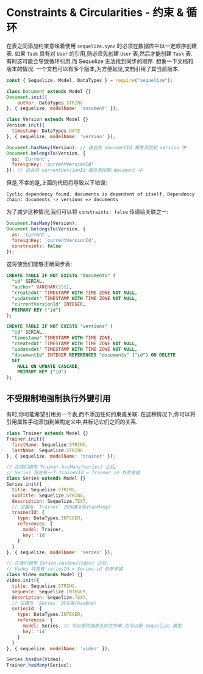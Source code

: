 # Constraints & Circularities - 约束 & 循环

在表之间添加约束意味着使用 `sequelize.sync` 时必须在数据库中以一定顺序创建表. 如果 `Task` 具有对 `User` 的引用,则必须先创建 `User` 表,然后才能创建 `Task` 表. 有时这可能会导致循环引用,而 Sequelize 无法找到同步的顺序. 想象一下文档和版本的情况. 一个文档可以有多个版本,为方便起见,文档引用了其当前版本.

```js
const { Sequelize, Model, DataTypes } = require("sequelize");

class Document extends Model {}
Document.init({
    author: DataTypes.STRING
}, { sequelize, modelName: 'document' });

class Version extends Model {}
Version.init({
  timestamp: DataTypes.DATE
}, { sequelize, modelName: 'version' });

Document.hasMany(Version); // 这会将 documentId 属性添加到 version 中
Document.belongsTo(Version, {
  as: 'Current',
  foreignKey: 'currentVersionId'
}); // 这会将 currentVersionId 属性添加到 document 中
```

但是,不幸的是,上面的代码将导致以下错误:

```text
Cyclic dependency found. documents is dependent of itself. Dependency chain: documents -> versions => documents
```

为了减少这种情况,我们可以将 `constraints: false` 传递给关联之一:

```js
Document.hasMany(Version);
Document.belongsTo(Version, {
  as: 'Current',
  foreignKey: 'currentVersionId',
  constraints: false
});
```

这将使我们能够正确同步表:

```sql
CREATE TABLE IF NOT EXISTS "documents" (
  "id" SERIAL,
  "author" VARCHAR(255),
  "createdAt" TIMESTAMP WITH TIME ZONE NOT NULL,
  "updatedAt" TIMESTAMP WITH TIME ZONE NOT NULL,
  "currentVersionId" INTEGER,
  PRIMARY KEY ("id")
);

CREATE TABLE IF NOT EXISTS "versions" (
  "id" SERIAL,
  "timestamp" TIMESTAMP WITH TIME ZONE,
  "createdAt" TIMESTAMP WITH TIME ZONE NOT NULL,
  "updatedAt" TIMESTAMP WITH TIME ZONE NOT NULL,
  "documentId" INTEGER REFERENCES "documents" ("id") ON DELETE
  SET
    NULL ON UPDATE CASCADE,
    PRIMARY KEY ("id")
);
```

## 不受限制地强制执行外键引用

有时,你可能希望引用另一个表,而不添加任何约束或关联. 在这种情况下,你可以将引用属性手动添加到架构定义中,并标记它们之间的关系.

```js
class Trainer extends Model {}
Trainer.init({
  firstName: Sequelize.STRING,
  lastName: Sequelize.STRING
}, { sequelize, modelName: 'trainer' });

// 在我们调用 Trainer.hasMany(series) 之后,
// Series 将会有一个 trainerId = Trainer.id 外参考键
class Series extends Model {}
Series.init({
  title: Sequelize.STRING,
  subTitle: Sequelize.STRING,
  description: Sequelize.TEXT,
  // 设置与 `Trainer` 的外键关系(hasMany)
  trainerId: {
    type: DataTypes.INTEGER,
    references: {
      model: Trainer,
      key: 'id'
    }
  }
}, { sequelize, modelName: 'series' });

// 在我们调用 Series.hasOne(Video) 之后,
// Video 将具有 seriesId = Series.id 外参考键
class Video extends Model {}
Video.init({
  title: Sequelize.STRING,
  sequence: Sequelize.INTEGER,
  description: Sequelize.TEXT,
  // 设置与 `Series` 的关系(hasOne)
  seriesId: {
    type: DataTypes.INTEGER,
    references: {
      model: Series, // 可以是代表表名的字符串,也可以是 Sequelize 模型
      key: 'id'
    }
  }
}, { sequelize, modelName: 'video' });

Series.hasOne(Video);
Trainer.hasMany(Series);
```